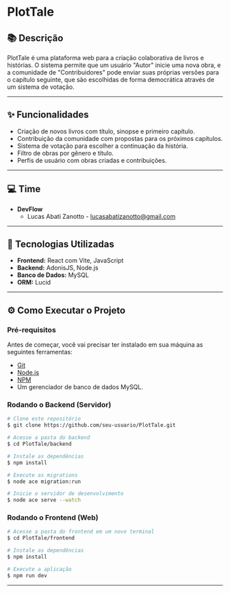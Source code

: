 # PlotTale

## 📚 Descrição

PlotTale é uma plataforma web para a criação colaborativa de livros e histórias. O sistema permite que um usuário "Autor" inicie uma nova obra, e a comunidade de "Contribuidores" pode enviar suas próprias versões para o capítulo seguinte, que são escolhidas de forma democrática através de um sistema de votação.

---

## ✨ Funcionalidades

*   Criação de novos livros com título, sinopse e primeiro capítulo.
*   Contribuição da comunidade com propostas para os próximos capítulos.
*   Sistema de votação para escolher a continuação da história.
*   Filtro de obras por gênero e título.
*   Perfis de usuário com obras criadas e contribuições.

---

## 💻 Time

*   **DevFlow**
    *   Lucas Abati Zanotto - lucasabatizanotto@gmail.com

---

## 🚀 Tecnologias Utilizadas

*   **Frontend:** React com Vite, JavaScript
*   **Backend:** AdonisJS, Node.js
*   **Banco de Dados:** MySQL
*   **ORM:** Lucid

---

## ⚙️ Como Executar o Projeto

### Pré-requisitos

Antes de começar, você vai precisar ter instalado em sua máquina as seguintes ferramentas:
*   [Git](https://git-scm.com)
*   [Node.js](https://nodejs.org/en/)
*   [NPM](https://www.npmjs.com/)
*   Um gerenciador de banco de dados MySQL.

### Rodando o Backend (Servidor)

```bash
# Clone este repositório
$ git clone https://github.com/seu-usuario/PlotTale.git

# Acesse a pasta do backend
$ cd PlotTale/backend

# Instale as dependências
$ npm install

# Execute as migrations
$ node ace migration:run

# Inicie o servidor de desenvolvimento
$ node ace serve --watch
```

### Rodando o Frontend (Web)

```bash
# Acesse a pasta do frontend em um novo terminal
$ cd PlotTale/frontend

# Instale as dependências
$ npm install

# Execute a aplicação
$ npm run dev
```
---